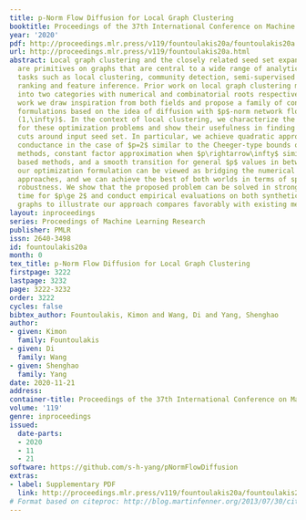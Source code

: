 ```yaml
---
title: p-Norm Flow Diffusion for Local Graph Clustering
booktitle: Proceedings of the 37th International Conference on Machine Learning
year: '2020'
pdf: http://proceedings.mlr.press/v119/fountoulakis20a/fountoulakis20a.pdf
url: http://proceedings.mlr.press/v119/fountoulakis20a.html
abstract: Local graph clustering and the closely related seed set expansion problem
  are primitives on graphs that are central to a wide range of analytic and learning
  tasks such as local clustering, community detection, semi-supervised learning, nodes
  ranking and feature inference. Prior work on local graph clustering mostly falls
  into two categories with numerical and combinatorial roots respectively, in this
  work we draw inspiration from both fields and propose a family of convex optimization
  formulations based on the idea of diffusion with $p$-norm network flow for $p\in
  (1,\infty)$. In the context of local clustering, we characterize the optimal solutions
  for these optimization problems and show their usefulness in finding low conductance
  cuts around input seed set. In particular, we achieve quadratic approximation of
  conductance in the case of $p=2$ similar to the Cheeger-type bounds of spectral
  methods, constant factor approximation when $p\rightarrow\infty$ similar to max-flow
  based methods, and a smooth transition for general $p$ values in between. Thus,
  our optimization formulation can be viewed as bridging the numerical and combinatorial
  approaches, and we can achieve the best of both worlds in terms of speed and noise
  robustness. We show that the proposed problem can be solved in strongly local running
  time for $p\ge 2$ and conduct empirical evaluations on both synthetic and real-world
  graphs to illustrate our approach compares favorably with existing methods.
layout: inproceedings
series: Proceedings of Machine Learning Research
publisher: PMLR
issn: 2640-3498
id: fountoulakis20a
month: 0
tex_title: p-Norm Flow Diffusion for Local Graph Clustering
firstpage: 3222
lastpage: 3232
page: 3222-3232
order: 3222
cycles: false
bibtex_author: Fountoulakis, Kimon and Wang, Di and Yang, Shenghao
author:
- given: Kimon
  family: Fountoulakis
- given: Di
  family: Wang
- given: Shenghao
  family: Yang
date: 2020-11-21
address: 
container-title: Proceedings of the 37th International Conference on Machine Learning
volume: '119'
genre: inproceedings
issued:
  date-parts:
  - 2020
  - 11
  - 21
software: https://github.com/s-h-yang/pNormFlowDiffusion
extras:
- label: Supplementary PDF
  link: http://proceedings.mlr.press/v119/fountoulakis20a/fountoulakis20a-supp.pdf
# Format based on citeproc: http://blog.martinfenner.org/2013/07/30/citeproc-yaml-for-bibliographies/
---
```

